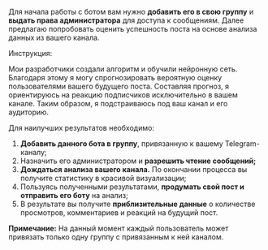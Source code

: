 Для начала работы с ботом вам нужно **добавить его в свою группу** и **выдать права администратора** для доступа к сообщениям. Далее предлагаю попробовать оценить успешность поста на основе анализа данных из вашего канала.

Инструкция:

Мои разработчики создали алгоритм и обучили нейронную сеть. Благодаря этому я могу спрогнозировать вероятную оценку пользователями вашего будущего поста. Составляя прогноз, я ориентируюсь на реакцию подписчиков исключительно в вашем канале. Таким образом, я подстраиваюсь под ваш канал и его аудиторию.

Для наилучших результатов необходимо:

1. **Добавить данного бота в группу**, привязанную к вашему Telegram-каналу;
2. Назначить его администратором и **разрешить чтение сообщений;**
3. **Дождаться анализа вашего канала.** По окончании процесса вы получите статистику в красивой визуализации;
4. Пользуясь полученными результатами, **продумать свой пост и отправить его боту** на анализ;
5. В результате вы получите **приблизительные данные** о количестве просмотров, комментариев и реакций на будущий пост.

**Примечание:** На данный момент каждый пользователь может привязать только одну группу с привязанным к ней каналом.